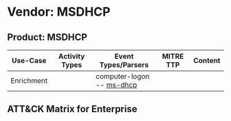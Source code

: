 Vendor: MSDHCP
==============
Product: MSDHCP
---------------
|  Use-Case  | Activity Types | Event Types/Parsers                                                       | MITRE TTP | Content |
|:----------:| -------------- | ------------------------------------------------------------------------- | --------- | ------- |
| Enrichment |                |  computer-logon<br> -- [ms-dhcp](../Parsers/parserContent_ms-dhcp.md)<br> |           |         |

ATT&CK Matrix for Enterprise
----------------------------
